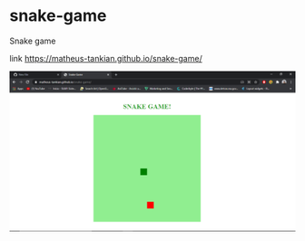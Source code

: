 # snake-game
Snake game 

link https://matheus-tankian.github.io/snake-game/

![home](https://github.com/Matheus-Tankian/snake-game/blob/main/Captura%20de%20Tela%20(376).png)
